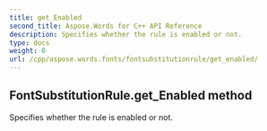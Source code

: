 ```yaml
---
title: get_Enabled
second_title: Aspose.Words for C++ API Reference
description: Specifies whether the rule is enabled or not. 
type: docs
weight: 0
url: /cpp/aspose.words.fonts/fontsubstitutionrule/get_enabled/
---
```

## FontSubstitutionRule.get_Enabled method


Specifies whether the rule is enabled or not. 

